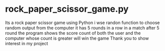 # rock_paper_scissor_game.py
Its a rock paper scissor game using Python 
i wse randon function to choose random output from the computer
it has 5 rounds in a row in a match 
after 5 round the program shows the score count of both the user and the computer 
whose count is greater will win the game 
Thank you to show interest in my project 
